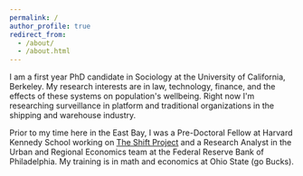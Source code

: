 ```yaml
---
permalink: /
author_profile: true
redirect_from: 
  - /about/
  - /about.html
---
```


I am a first year PhD candidate in Sociology at the University of California, Berkeley. My research interests are in law, technology, finance, and the  effects of these systems on population's wellbeing. Right now I'm researching surveillance in platform and traditional organizations in the shipping and warehouse industry. 

Prior to my time here in the East Bay, I was a Pre-Doctoral Fellow at Harvard Kennedy School working on [The Shift Project](https://shift.hks.harvard.edu/author/annette-gailliot/) and a Research Analyst in the Urban and Regional Economics team at the Federal Reserve Bank of Philadelphia. My training is in math and economics at Ohio State (go Bucks). 
